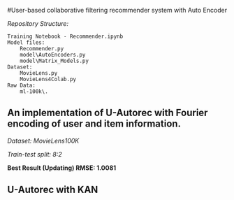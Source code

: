 #User-based collaborative filtering recommender system with Auto Encoder

*Repository Structure:*

	Training Notebook - Recommender.ipynb
	Model files:
		Recommender.py 
		model\AutoEncoders.py
		model\Matrix_Models.py
	Dataset:
		MovieLens.py
		MovieLens4Colab.py
	Raw Data:
		ml-100k\.
		

## An implementation of U-Autorec with Fourier encoding of user and item information.

*Dataset: MovieLens100K*

*Train-test split: 8:2*

**Best Result (Updating) RMSE: 1.0081**

## U-Autorec with KAN
